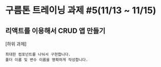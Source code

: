 # 구름톤 트레이닝 과제 #5(11/13 ~ 11/15)

## 리액트를 이용해서 CRUD 앱 만들기

[하위 과제]

    최대한 컴포넌트를 나눠서 구현합니다.
    폴더 이름 및 변수 이름을 명확하게 작성합니다.
